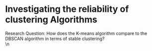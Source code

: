 # Investigating the reliability of clustering Algorithms
Research Question: How does the K-means algorithm compare to the DBSCAN algorithm in terms of stable clustering?	
\n 
